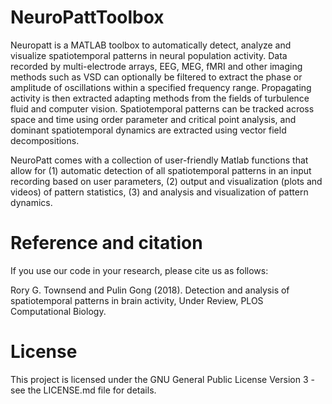 # NeuroPattToolbox
Neuropatt is a MATLAB toolbox to automatically detect, analyze and visualize spatiotemporal patterns in neural population activity. Data recorded by multi-electrode arrays, EEG, MEG, fMRI and other imaging methods such as VSD can optionally be filtered to extract the phase or amplitude of oscillations within a specified frequency range. Propagating activity is then extracted adapting methods from the fields of turbulence fluid and computer vision. Spatiotemporal patterns can be tracked across space and time using order parameter and critical point analysis, and dominant spatiotemporal dynamics are extracted using vector field decompositions.

NeuroPatt comes with a collection of user-friendly Matlab functions that allow for (1) automatic detection of all spatiotemporal patterns in an input recording based on user parameters, (2) output and visualization (plots and videos) of pattern statistics, (3) and analysis and visualization of pattern dynamics.

# Reference and citation
If you use our code in your research, please cite us as follows: 

Rory G. Townsend and Pulin Gong (2018). Detection and analysis of spatiotemporal patterns in brain activity, Under Review, PLOS Computational Biology.


# License
This project is licensed under the GNU General Public License Version 3 - see the LICENSE.md file for details.
